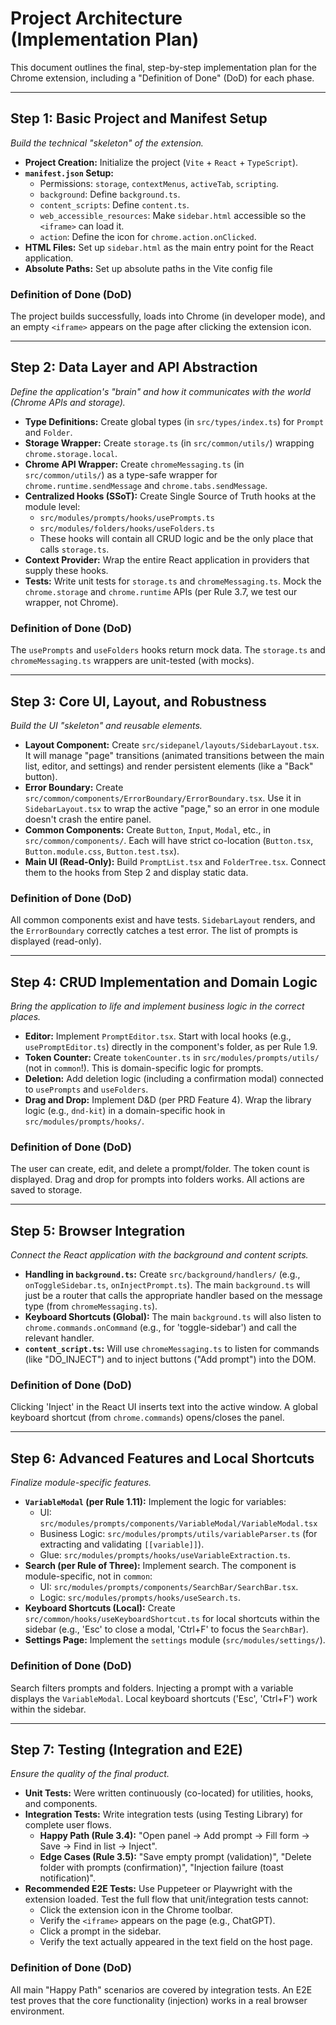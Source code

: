 # Project Architecture (Implementation Plan)

This document outlines the final, step-by-step implementation plan for the Chrome extension, including a "Definition of Done" (DoD) for each phase.

---

## Step 1: Basic Project and Manifest Setup

*Build the technical "skeleton" of the extension.*

* **Project Creation:** Initialize the project (`Vite` + `React` + `TypeScript`).
* **`manifest.json` Setup:**
    * Permissions: `storage`, `contextMenus`, `activeTab`, `scripting`.
    * `background`: Define `background.ts`.
    * `content_scripts`: Define `content.ts`.
    * `web_accessible_resources`: Make `sidebar.html` accessible so the `<iframe>` can load it.
    * `action`: Define the icon for `chrome.action.onClicked`.
* **HTML Files:** Set up `sidebar.html` as the main entry point for the React application.
* **Absolute Paths:** Set up absolute paths in the Vite config file

### Definition of Done (DoD)

The project builds successfully, loads into Chrome (in developer mode), and an empty `<iframe>` appears on the page after clicking the extension icon.

---

## Step 2: Data Layer and API Abstraction

*Define the application's "brain" and how it communicates with the world (Chrome APIs and storage).*

* **Type Definitions:** Create global types (in `src/types/index.ts`) for `Prompt` and `Folder`.
* **Storage Wrapper:** Create `storage.ts` (in `src/common/utils/`) wrapping `chrome.storage.local`.
* **Chrome API Wrapper:** Create `chromeMessaging.ts` (in `src/common/utils/`) as a type-safe wrapper for `chrome.runtime.sendMessage` and `chrome.tabs.sendMessage`.
* **Centralized Hooks (SSoT):** Create Single Source of Truth hooks at the module level:
    * `src/modules/prompts/hooks/usePrompts.ts`
    * `src/modules/folders/hooks/useFolders.ts`
    * These hooks will contain all CRUD logic and be the only place that calls `storage.ts`.
* **Context Provider:** Wrap the entire React application in providers that supply these hooks.
* **Tests:** Write unit tests for `storage.ts` and `chromeMessaging.ts`. Mock the `chrome.storage` and `chrome.runtime` APIs (per Rule 3.7, we test our wrapper, not Chrome).

### Definition of Done (DoD)

The `usePrompts` and `useFolders` hooks return mock data. The `storage.ts` and `chromeMessaging.ts` wrappers are unit-tested (with mocks).

---

## Step 3: Core UI, Layout, and Robustness

*Build the UI "skeleton" and reusable elements.*

* **Layout Component:** Create `src/sidepanel/layouts/SidebarLayout.tsx`. It will manage "page" transitions (animated transitions between the main list, editor, and settings) and render persistent elements (like a "Back" button).
* **Error Boundary:** Create `src/common/components/ErrorBoundary/ErrorBoundary.tsx`. Use it in `SidebarLayout.tsx` to wrap the active "page," so an error in one module doesn't crash the entire panel.
* **Common Components:** Create `Button`, `Input`, `Modal`, etc., in `src/common/components/`. Each will have strict co-location (`Button.tsx`, `Button.module.css`, `Button.test.tsx`).
* **Main UI (Read-Only):** Build `PromptList.tsx` and `FolderTree.tsx`. Connect them to the hooks from Step 2 and display static data.

### Definition of Done (DoD)

All common components exist and have tests. `SidebarLayout` renders, and the `ErrorBoundary` correctly catches a test error. The list of prompts is displayed (read-only).

---

## Step 4: CRUD Implementation and Domain Logic

*Bring the application to life and implement business logic in the correct places.*

* **Editor:** Implement `PromptEditor.tsx`. Start with local hooks (e.g., `usePromptEditor.ts`) directly in the component's folder, as per Rule 1.9.
* **Token Counter:** Create `tokenCounter.ts` in `src/modules/prompts/utils/` (not in `common`!). This is domain-specific logic for prompts.
* **Deletion:** Add deletion logic (including a confirmation modal) connected to `usePrompts` and `useFolders`.
* **Drag and Drop:** Implement D&D (per PRD Feature 4). Wrap the library logic (e.g., `dnd-kit`) in a domain-specific hook in `src/modules/prompts/hooks/`.

### Definition of Done (DoD)

The user can create, edit, and delete a prompt/folder. The token count is displayed. Drag and drop for prompts into folders works. All actions are saved to storage.

---

## Step 5: Browser Integration

*Connect the React application with the background and content scripts.*

* **Handling in `background.ts`:** Create `src/background/handlers/` (e.g., `onToggleSidebar.ts`, `onInjectPrompt.ts`). The main `background.ts` will just be a router that calls the appropriate handler based on the message type (from `chromeMessaging.ts`).
* **Keyboard Shortcuts (Global):** The main `background.ts` will also listen to `chrome.commands.onCommand` (e.g., for 'toggle-sidebar') and call the relevant handler.
* **`content_script.ts`:** Will use `chromeMessaging.ts` to listen for commands (like "DO_INJECT") and to inject buttons ("Add prompt") into the DOM.

### Definition of Done (DoD)

Clicking 'Inject' in the React UI inserts text into the active window. A global keyboard shortcut (from `chrome.commands`) opens/closes the panel.

---

## Step 6: Advanced Features and Local Shortcuts

*Finalize module-specific features.*

* **`VariableModal` (per Rule 1.11):** Implement the logic for variables:
    * UI: `src/modules/prompts/components/VariableModal/VariableModal.tsx`
    * Business Logic: `src/modules/prompts/utils/variableParser.ts` (for extracting and validating `[[variable]]`).
    * Glue: `src/modules/prompts/hooks/useVariableExtraction.ts`.
* **Search (per Rule of Three):** Implement search. The component is module-specific, not in `common`:
    * UI: `src/modules/prompts/components/SearchBar/SearchBar.tsx`.
    * Logic: `src/modules/prompts/hooks/useSearch.ts`.
* **Keyboard Shortcuts (Local):** Create `src/common/hooks/useKeyboardShortcut.ts` for local shortcuts within the sidebar (e.g., 'Esc' to close a modal, 'Ctrl+F' to focus the `SearchBar`).
* **Settings Page:** Implement the `settings` module (`src/modules/settings/`).

### Definition of Done (DoD)

Search filters prompts and folders. Injecting a prompt with a variable displays the `VariableModal`. Local keyboard shortcuts ('Esc', 'Ctrl+F') work within the sidebar.

---

## Step 7: Testing (Integration and E2E)

*Ensure the quality of the final product.*

* **Unit Tests:** Were written continuously (co-located) for utilities, hooks, and components.
* **Integration Tests:** Write integration tests (using Testing Library) for complete user flows.
    * **Happy Path (Rule 3.4):** "Open panel -> Add prompt -> Fill form -> Save -> Find in list -> Inject".
    * **Edge Cases (Rule 3.5):** "Save empty prompt (validation)", "Delete folder with prompts (confirmation)", "Injection failure (toast notification)".
* **Recommended E2E Tests:** Use Puppeteer or Playwright with the extension loaded. Test the full flow that unit/integration tests cannot:
    * Click the extension icon in the Chrome toolbar.
    * Verify the `<iframe>` appears on the page (e.g., ChatGPT).
    * Click a prompt in the sidebar.
    * Verify the text actually appeared in the text field on the host page.

### Definition of Done (DoD)

All main "Happy Path" scenarios are covered by integration tests. An E2E test proves that the core functionality (injection) works in a real browser environment.